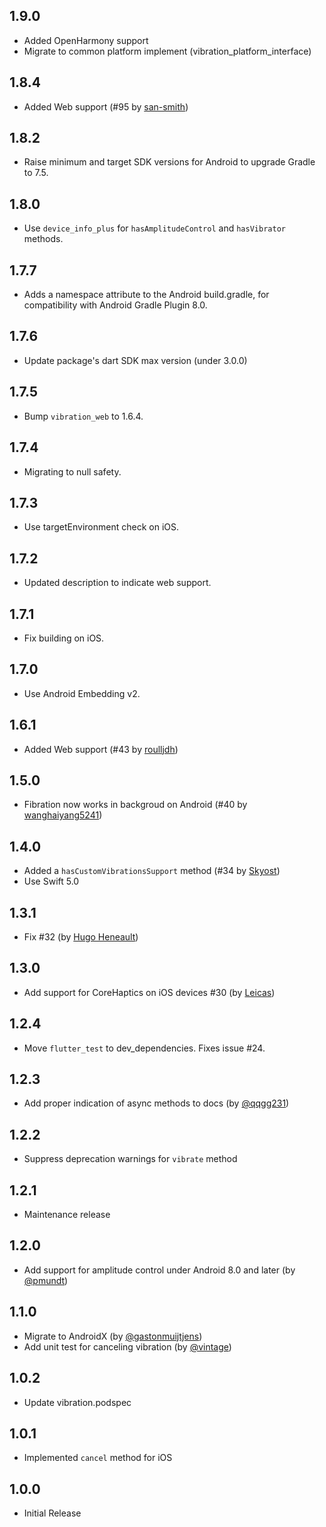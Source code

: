 ## 1.9.0

- Added OpenHarmony support
- Migrate to common platform implement (vibration_platform_interface)

## 1.8.4

- Added Web support (#95 by [san-smith](https://github.com/san-smith))

## 1.8.2

- Raise minimum and target SDK versions for Android to upgrade Gradle to 7.5.

## 1.8.0

- Use `device_info_plus` for `hasAmplitudeControl` and `hasVibrator` methods.

## 1.7.7

- Adds a namespace attribute to the Android build.gradle, for compatibility with Android Gradle Plugin 8.0.

## 1.7.6

- Update package's dart SDK max version (under 3.0.0)

## 1.7.5

- Bump `vibration_web` to 1.6.4.

## 1.7.4

- Migrating to null safety.

## 1.7.3

- Use targetEnvironment check on iOS.

## 1.7.2

- Updated description to indicate web support.

## 1.7.1

- Fix building on iOS.

## 1.7.0

- Use Android Embedding v2.

## 1.6.1

- Added Web support (#43 by [roulljdh](https://github.com/roulljdh))

## 1.5.0

- Fibration now works in backgroud on Android (#40 by [wanghaiyang5241](https://github.com/wanghaiyang5241))

## 1.4.0

- Added a `hasCustomVibrationsSupport` method (#34 by [Skyost](https://github.com/Skyost))
- Use Swift 5.0

## 1.3.1

- Fix #32 (by [Hugo Heneault](https://github.com/HugoHeneault))

## 1.3.0

- Add support for CoreHaptics on iOS devices #30 (by [Leicas](https://github.com/Leicas))

## 1.2.4

- Move `flutter_test` to dev_dependencies. Fixes issue #24.

## 1.2.3

- Add proper indication of async methods to docs (by [@qqgg231](https://github.com/qqgg231))

## 1.2.2

- Suppress deprecation warnings for `vibrate` method

## 1.2.1

- Maintenance release

## 1.2.0

- Add support for amplitude control under Android 8.0 and later (by [@pmundt](https://github.com/pmundt))

## 1.1.0

- Migrate to AndroidX (by [@gastonmuijtjens](https://github.com/gastonmuijtjens))
- Add unit test for canceling vibration (by [@vintage](https://github.com/vintage)) 

## 1.0.2

- Update vibration.podspec

## 1.0.1

- Implemented `cancel` method for iOS

## 1.0.0

- Initial Release
